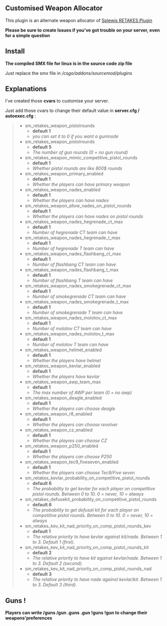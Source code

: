 Customised Weapon Allocator 
-------------------

This plugin is an alternate weapon allocator of [Splewis RETAKES Plugin](https://github.com/splewis/csgo-retakes)

**Please be sure to create Issues if you've got trouble on your server, even for a simple question**

Install
---------------------

**The compiled SMX file for linux is in the source code zip file**

Just replace the smx file in */csgo/addons/sourcemod/plugins*

Explanations
---------------------

I've created those **cvars** to customise your server. 

Just add those cvars to change their default value in **server.cfg / autoexec.cfg** :
> - sm_retakes_weapon_pistolrounds
>   - **default 1**
>   - *you can set it to 0 if you want a gunmode*
> - sm_retakes_weapon_pistolrounds
>   - **default 5**
>   - *The number of gun rounds (0 = no gun round)*
> - sm_retakes_weapon_mimic_competitive_pistol_rounds
>   - **default 1**
>   - *Whether pistol rounds are like 800$ rounds*
> - sm_retakes_weapon_primary_enabled
>   - **default 1**
>   - *Whether the players can have primary weapon*
> - sm_retakes_weapon_nades_enabled
>   - **default 1**
>   - *Whether the players can have nades*
> - sm_retakes_weapon_allow_nades_on_pistol_rounds
>   - **default 1**
>   - *Whether the players can have nades on pistol rounds*
> - sm_retakes_weapon_nades_hegrenade_ct_max
>   - **default 1**
>   - *Number of hegrenade CT team can have*
> - sm_retakes_weapon_nades_hegrenade_t_max
>   - **default 1**
>   - *Number of hegrenade T team can have*
> - sm_retakes_weapon_nades_flashbang_ct_max
>   - **default 1**
>   - *Number of flashbang CT team can have*
> - sm_retakes_weapon_nades_flashbang_t_max
>   - **default 1**
>   - *Number of flashbang T team can have*
> - sm_retakes_weapon_nades_smokegrenade_ct_max
>   - **default 1**
>   - *Number of smokegrenade CT team can have*
> - sm_retakes_weapon_nades_smokegrenade_t_max
>   - **default 1**
>   - *Number of smokegrenade T team can have*
> - sm_retakes_weapon_nades_molotov_ct_max
>   - **default 1**
>   - *Number of molotov CT team can have*
> - sm_retakes_weapon_nades_molotov_t_max
>   - **default 1**
>   - *Number of molotov T team can have*
> - sm_retakes_weapon_helmet_enabled
>   - **default 1**
>   - *Whether the players have helmet*
> - sm_retakes_weapon_kevlar_enabled
>   - **default 1**
>   - *Whether the players have kevlar*
> - sm_retakes_weapon_awp_team_max
>   - **default 1**
>   - *The max number of AWP per team (0 = no awp)*
> - sm_retakes_weapon_deagle_enabled
>   - **default 1**
>   - *Whether the players can choose deagle*
> - sm_retakes_weapon_r8_enabled
>   - **default 1**
>   - *Whether the players can choose revolver*
> - sm_retakes_weapon_cz_enabled
>   - **default 1**
>   - *Whether the playres can choose CZ*
> - sm_retakes_weapon_p250_enabled
>   - **default 1**
>   - *Whether the players can choose P250*
> - sm_retakes_weapon_tec9_fiveseven_enabled
>   - **default 1**
>   - *Whether the players can choose Tec9/Five seven*
> - sm_retakes_kevlar_probability_on_competitive_pistol_rounds
>   - **default 6**
>   - *The probability to get kevlar for each player on competitive pistol rounds. Between 0 to 10. 0 = never, 10 = always*
> - sm_retakes_defusekit_probability_on_competitive_pistol_rounds
>   - **default 6**
>   - *The probability to get defusal kit for each player on competitive pistol rounds. Between 0 to 10. 0 = never, 10 = always*
> - sm_retakes_kev_kit_nad_priority_on_comp_pistol_rounds_kev
>   - **default 1**
>   - *The relative priority to have kevlar against kit/nade. Between 1 to 3. Default 1 (first).*
> - sm_retakes_kev_kit_nad_priority_on_comp_pistol_rounds_kit
>   - **default 2**
>   - *The relative priority to have kit against kevlar/nade. Between 1 to 3. Default 2 (second).*
> - sm_retakes_kev_kit_nad_priority_on_comp_pistol_rounds_nad
>   - **default 3**
>   - *The relative priority to have nade against kevlar/kit. Between 1 to 3. Default 3 (third).*


Guns !
-----------------------
**Players can write /guns /gun .guns .gun !guns !gun to change their weapons'preferences**
